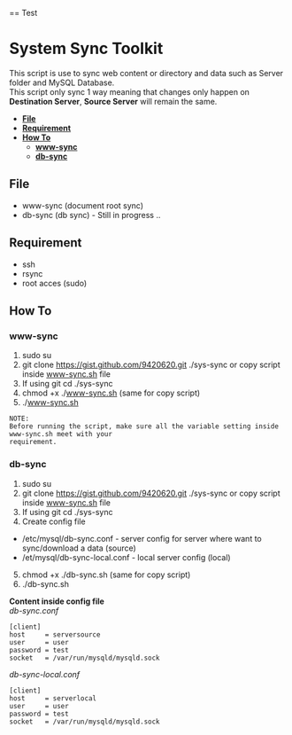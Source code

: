 == Test
# System Sync Toolkit  
This script is use to sync web content or directory and data such as Server folder and MySQL Database.  
This script only sync 1 way meaning that changes only happen on **Destination Server**, **Source Server** will remain the same. 
* **[File](#file "File")**
* **[Requirement](#requirement "Requirement")**
* **[How To](#how-to "How To")**
  * **[www-sync](#www-sync "www-sync")**
  * **[db-sync](#db-sync "db-sync")**

## File  
* www-sync (document root sync)
* db-sync (db sync) - Still in progress .. 

## Requirement 
* ssh 
* rsync
* root acces (sudo)

## How To
### www-sync

1. sudo su
2. git clone https://gist.github.com/9420620.git ./sys-sync or copy script inside www-sync.sh file
3. If using git cd ./sys-sync
4. chmod +x ./www-sync.sh (same for copy script)
5. ./www-sync.sh
```
NOTE: 
Before running the script, make sure all the variable setting inside www-sync.sh meet with your 
requirement.
```

### db-sync

1. sudo su
2. git clone https://gist.github.com/9420620.git ./sys-sync or copy script inside www-sync.sh file
3. If using git cd ./sys-sync
4. Create config file
  * /etc/mysql/db-sync.conf - server config for server where want to sync/download a data (source)
  * /et/mysql/db-sync-local.conf - local server config (local)
5. chmod +x ./db-sync.sh (same for copy script)
6. ./db-sync.sh

**Content inside config file**  
*db-sync.conf*
```text  
[client]
host     = serversource
user     = user
password = test
socket   = /var/run/mysqld/mysqld.sock
```

*db-sync-local.conf*  
```text  
[client]
host     = serverlocal
user     = user    
password = test            
socket   = /var/run/mysqld/mysqld.sock
```